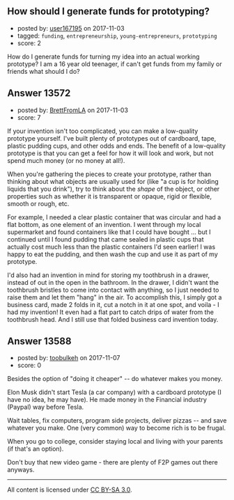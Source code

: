 ## How should I generate funds for prototyping?

- posted by: [user167195](https://stackexchange.com/users/12113617/user167195) on 2017-11-03
- tagged: `funding`, `entrepreneurship`, `young-entrepreneurs`, `prototyping`
- score: 2

How do I generate funds for turning my idea into an actual working prototype?
I am a 16 year old teenager, if can't get funds from my family or friends what should I do?


## Answer 13572

- posted by: [BrettFromLA](https://stackexchange.com/users/2813127/brettfromla) on 2017-11-03
- score: 7

If your invention isn't too complicated, you can make a low-quality prototype yourself. I've built plenty of prototypes out of cardboard, tape, plastic pudding cups, and other odds and ends. The benefit of a low-quality prototype is that you can get a feel for how it will look and work, but not spend much money (or no money at all!).

When you're gathering the pieces to create your prototype, rather than thinking about what objects are usually used for (like "a cup is for holding liquids that you drink"), try to think about the _shape_ of the object, or other properties such as whether it is transparent or opaque, rigid or flexible, smooth or rough, etc.

For example, I needed a clear plastic container that was circular and had a flat bottom, as one element of an invention. I went through my local supermarket and found containers like that I could have bought ... but I continued until I found pudding that came sealed in plastic cups that actually cost much less than the plastic containers I'd seen earlier! I was happy to eat the pudding, and then wash the cup and use it as part of my prototype.

I'd also had an invention in mind for storing my toothbrush in a drawer, instead of out in the open in the bathroom. In the drawer, I didn't want the toothbrush bristles to come into contact with anything, so I just needed to raise them and let them "hang" in the air. To accomplish this, I simply got a business card, made 2 folds in it, cut a notch in it at one spot, and voila - I had my invention! It even had a flat part to catch drips of water from the toothbrush head. And I still use that folded business card invention today.


## Answer 13588

- posted by: [toobulkeh](https://stackexchange.com/users/1462218/toobulkeh) on 2017-11-07
- score: 0

Besides the option of "doing it cheaper" -- do whatever makes you money.

Elon Musk didn't start Tesla (a car company) with a cardboard prototype (I have no idea, he may have). He made money in the Financial industry (Paypal) way before Tesla.

Wait tables, fix computers, program side projects, deliver pizzas -- and save whatever you make. One (very common) way to become rich is to be frugal.

When you go to college, consider staying local and living with your parents (if that's an option).

Don't buy that new video game - there are plenty of F2P games out there anyways.



---

All content is licensed under [CC BY-SA 3.0](https://creativecommons.org/licenses/by-sa/3.0/).
